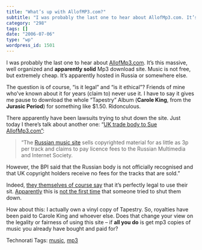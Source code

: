 ```yaml
---
title: "What’s up with AllofMP3.com?"
subtitle: "I was probably the last one to hear about AllofMp3.com. It’s this massiv..."
category: "298"
tags: []
date: "2006-07-06"
type: "wp"
wordpress_id: 1501
---
```

I was probably the last one to hear about [AllofMp3.com](http://www.allofmp3.com/). It’s this massive, well organized and **apparently solid** Mp3 download site. Music is not free, but extremely cheap. It’s apparently hosted in Russia or somewhere else.

The question is of course, “is it legal” and “is it ethical”? Friends of mine who’ve known about it for years (claim to) never use it. I have to say it gives me pause to download the whole “Tapestry” Album (**Carole King**, from the **Jurasic Period**) for something like $1.50. Ridonculous.

There apparently have been lawsuits trying to shut down the site. Just today I there’s talk about another one: “[UK trade body to Sue AllofMp3.com”](http://www.vnunet.com/vnunet/news/2159643/bpi-sues-russian-download-site):

> “The [Russian music site](http://www.allofmp3.com/) sells copyrighted material for as little as 3p per track and claims to pay licence fees to the Russian Multimedia and Internet Society.

However, the BPI said that the Russian body is not officially recognised and that UK copyright holders receive no fees for the tracks that are sold.”

Indeed, [they themselves of course say](http://music.allofmp3.com/help/help.shtml?help=on#top) that it’s perfectly legal to use their sit. [Apparently](http://news.com.com/MP3s+for+pennies+Russian+cops+say+no/2100-1027_3-5586034.html) this is [not the first time](http://www.nytimes.com/2006/06/01/world/europe/01cnd-mp3.html?ex=1306814400&en=1b9a6516e44ba11e&ei=5088) that someone tried to shut them down. 

How about this: I actually own a vinyl copy of Tapestry. So, royalties have been paid to Carole King and whoever else. Does that change your view on the legality or fairness of using this site – if **all you do** is get mp3 copies of  music you already have bought and paid for?

Technorati Tags: [music](http://www.technorati.com/tag/music), [mp3](http://www.technorati.com/tag/mp3)